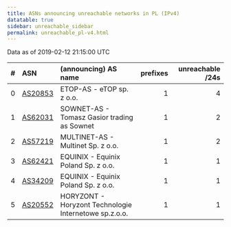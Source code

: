 ```yaml
---
title: ASNs announcing unreachable networks in PL (IPv4)
datatable: true
sidebar: unreachable_sidebar
permalink: unreachable_pl-v4.html
---
```


Data as of 2019-02-12 21:15:00 UTC


<div class="datatable-begin"></div>

|   # | ASN                                    | (announcing) AS name                                  |   prefixes |   unreachable /24s |
|----:|:---------------------------------------|:------------------------------------------------------|-----------:|-------------------:|
|   0 | [AS20853](unreachable_AS20853-v4.html) | ETOP-AS - eTOP sp. z o.o.                             |          1 |                  4 |
|   1 | [AS62031](unreachable_AS62031-v4.html) | SOWNET-AS - Tomasz Gasior trading as Sownet           |          1 |                  2 |
|   2 | [AS57219](unreachable_AS57219-v4.html) | MULTINET-AS - Multinet Sp. z o.o.                     |          1 |                  2 |
|   3 | [AS62421](unreachable_AS62421-v4.html) | EQUINIX - Equinix Poland Sp. z o.o.                   |          1 |                  1 |
|   4 | [AS34209](unreachable_AS34209-v4.html) | EQUINIX - Equinix Poland Sp. z o.o.                   |          1 |                  1 |
|   5 | [AS20552](unreachable_AS20552-v4.html) | HORYZONT - Horyzont Technologie Internetowe sp.z.o.o. |          1 |                  1 |

<div class="datatable-end"></div>